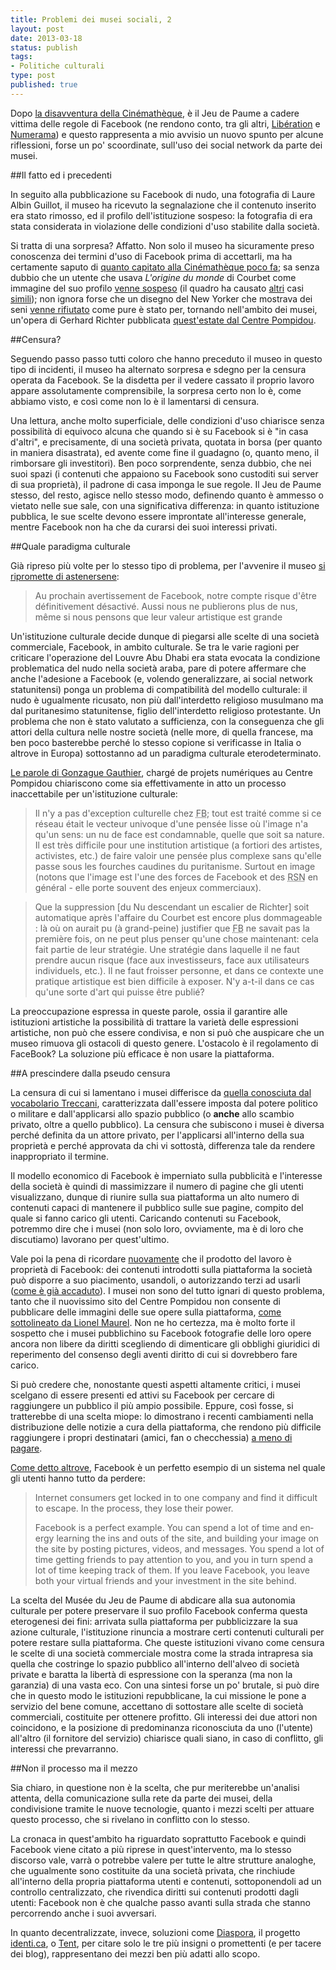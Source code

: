 ```yaml
--- 
title: Problemi dei musei sociali, 2
layout: post
date: 2013-03-18
status: publish
tags: 
- Politiche culturali
type: post
published: true
---
```

Dopo [la disavventura della <span lang="fr">Cinémathèque</span>][1], è il <span lang="fr">Jeu de Paume</span> a cadere vittima delle regole di <span lang="en">Facebook</span> (ne rendono conto, tra gli altri, <a href="http://next.liberation.fr/sexe/2013/03/06/pour-facebook-c-est-toujours-le-corps-des-femmes-qui-pose-probleme_886704" title="" lang="fr">Libération</a> e <a href=" http://www.numerama.com/magazine/25307-musee-du-jeu-de-paume-facebook-assume-la-censure.html" title="" lang="fr">Numerama</a>) e questo rappresenta a mio avvisio un nuovo spunto per alcune riflessioni, forse un po' scoordinate, sull'uso dei <span lang="en">social network</span> da parte dei musei.

##Il fatto ed i precedenti

In seguito alla pubblicazione su <span lang="en">Facebook</span> di nudo, una fotografia di <span lang="fr">Laure Albin Guillot</span>, il museo ha ricevuto la segnalazione che il contenuto inserito era stato rimosso, ed il profilo dell'istituzione sospeso: la fotografia di era stata considerata in violazione delle condizioni d'uso stabilite dalla società.

Si tratta di una sorpresa? Affatto. Non solo il museo ha sicuramente preso conoscenza dei termini d'uso di <span lang="en">Facebook</span> prima di accettarli, ma ha certamente saputo di [quanto capitato alla <span lang="fr">Cinémathèque</span> poco fa][1]; sa senza dubbio che un utente che usava <i lang="fr">L'origine du monde</i> di <span lang="fr">Courbet</span> come immagine del suo profilo [venne sospeso][2] (il quadro ha causato [altri][6] casi [simili][7]); non ignora forse che un disegno del <span lang="en">New Yorker</span> che mostrava dei seni [venne rifiutato][3] come pure è stato per, tornando nell'ambito dei musei, un'opera di <span lang="de">Gerhard Richter</span> pubblicata [quest'estate dal <span lang="fr">Centre Pompidou</span>][5].

##Censura?

Seguendo passo passo tutti coloro che hanno preceduto il museo in questo tipo di incidenti, il museo ha alternato sorpresa e sdegno per la censura operata da <span lang="en">Facebook</span>. Se la disdetta per il vedere cassato il proprio lavoro appare assolutamente comprensibile, la sorpresa certo non lo è, come abbiamo visto, e così come non lo è il lamentarsi di censura.

Una lettura, anche molto superficiale, delle condizioni d'uso chiarisce senza possibilità di equivoco alcuna che quando si è su <span lang="en">Facebook</span> si è "in casa d'altri", e precisamente, di una società privata, quotata in borsa (per quanto in maniera disastrata), ed avente come fine il guadagno (o, quanto meno, il rimborsare gli investitori). Ben poco sorprendente, senza dubbio, che nei suoi spazi (i contenuti che appaiono su <span lang="en">Facebook</span> sono custoditi sui server di sua proprietà), il padrone di casa imponga le sue regole. Il <span lang="fr">Jeu de Paume</span> stesso, del resto, agisce nello stesso modo, definendo quanto è ammesso o vietato nelle sue sale, con una significativa differenza: in quanto istituzione pubblica, le sue scelte devono essere improntate all'interesse generale, mentre <span lang="en">Facebook</span> non ha che da curarsi dei suoi interessi privati.

##Quale paradigma culturale

Già ripreso più volte per lo stesso tipo di problema, per l'avvenire il museo [si ripromette di astenersene][4]:

>Au prochain avertissement de Facebook, notre compte risque d'être définitivement désactivé. Aussi nous ne publierons plus de nus, même si nous pensons que leur valeur artistique est grande

Un'istituzione culturale decide dunque di piegarsi alle scelte di una società commerciale, <span lang="en">Facebook</span>, in ambito culturale. Se tra le varie ragioni per criticare l'operazione del <span lang="fr">Louvre</span> Abu Dhabi era stata evocata la condizione problematica del nudo nella società araba, pare di potere affermare che anche l'adesione a <span lang="en">Facebook</span> (e, volendo generalizzare, ai <span lang="en">social network</span> statunitensi) ponga un problema di compatibilità del modello culturale: il nudo è ugualmente ricusato, non più dall'interdetto religioso musulmano ma dal puritanesimo statunitense, figlio dell'interdetto religioso protestante. Un problema che non è stato valutato a sufficienza, con la conseguenza che gli attori della cultura nelle nostre società (nelle more, di quella francese, ma ben poco basterebbe perché lo stesso copione si verificasse in Italia o altrove in Europa) sottostanno ad un paradigma culturale eterodeterminato.

[Le parole di <span lang="fr">Gonzague Gauthier][8], chargé de projets numériques au Centre Pompidou</span> chiariscono come sia effettivamente in atto un processo inaccettabile per un'istituzione culturale:

>Il n'y a pas d'exception culturelle chez <abbr title="FaceBook" lang="en">FB</abbr>; tout est traité comme si ce réseau était le vecteur univoque d'une pensée lisse où l'image n'a qu'un sens: un nu de face est condamnable, quelle que soit sa nature. Il est très difficile pour une institution artistique (<span lang="la">a fortiori</span> des artistes, activistes, etc.) de faire valoir une pensée plus complexe sans qu'elle passe sous les fourches caudines du puritanisme. Surtout en image (notons que l'image est l'une des forces de <span lang="en">Facebook</span> et des <abbr title="Réseaux Sociaux …N?" lang="fr">RSN</abbr> en général - elle porte souvent des enjeux commerciaux).

>Que la suppression [du Nu descendant un escalier de Richter] soit automatique après l'affaire du Courbet est encore plus dommageable : là où on aurait pu (à grand-peine) justifier que <abbr title="FaceBook" lang="en">FB</abbr> ne savait pas la première fois, on ne peut plus penser qu'une chose maintenant: cela fait partie de leur stratégie. Une stratégie dans laquelle il ne faut prendre aucun risque (face aux investisseurs, face aux utilisateurs individuels, etc.). Il ne faut froisser personne, et dans ce contexte une pratique artistique est bien difficile à exposer. N'y a-t-il dans ce cas qu'une sorte d'art qui puisse être publié?

La preoccupazione espressa in queste parole, ossia il garantire alle istituzioni artistiche la possibilità di trattare la varietà delle espressioni artistiche, non può che essere condivisa, e non si può che auspicare che un museo rimuova gli ostacoli di questo genere. L'ostacolo è il regolamento di <span lang="en">FaceBook</span>? La soluzione più efficace è non usare la piattaforma.

##A prescindere dalla pseudo censura

La censura di cui si lamentano i musei differisce da [quella conosciuta dal vocabolario Treccani][9], caratterizzata dall'essere imposta dal potere politico o militare e dall'applicarsi allo spazio pubblico (o **anche** allo scambio privato, oltre a quello pubblico). La censura che subiscono i musei è diversa perché definita da un attore privato, per l'applicarsi all'interno della sua proprietà e perché approvata da chi vi sottostà, differenza tale da rendere inappropriato il termine.

Il modello economico di <span lang="en">Facebook</span> è imperniato sulla pubblicità e l'interesse della società è quindi di massimizzare il numero di pagine che gli utenti visualizzano, dunque di riunire sulla sua piattaforma un alto numero di contenuti capaci di mantenere il pubblico sulle sue pagine, compito del quale si fanno carico gli utenti. Caricando contenuti su <span lang="en">Facebook</span>, potremmo dire che i musei (non solo loro, ovviamente, ma è di loro che discutiamo) lavorano per quest'ultimo.

Vale poi la pena di ricordare [nuovamente][1] che il prodotto del lavoro è proprietà di <span lang="en">Facebook</span>: dei contenuti introdotti sulla piattaforma la società può disporre a suo piacimento, usandoli, o autorizzando terzi ad usarli ([come è già accaduto][14]). I musei non sono del tutto ignari di questo problema, tanto che il nuovissimo sito del <span lang="fr">Centre Pompidou</span> non consente di pubblicare delle immagini delle sue opere sulla piattaforma, [come sottolineato da <span lang="fr">Lionel Maurel</span>][15]. Non ne ho certezza, ma è molto forte il sospetto che i musei pubblichino su <span lang="en">Facebook</span> fotografie delle loro opere ancora non libere da diritti scegliendo di dimenticare gli obblighi giuridici di reperimento del consenso degli aventi diritto di cui si dovrebbero fare carico.

Si può credere che, nonostante questi aspetti altamente critici, i musei scelgano di essere presenti ed attivi su <span lang="en">Facebook</span> per cercare di raggiungere un pubblico il più ampio possibile. Eppure, così fosse, si tratterebbe di una scelta miope: lo dimostrano i recenti cambiamenti nella distribuzione delle notizie a cura della piattaforma, che rendono più difficile raggiungere i propri destinatari (amici, fan o checchessia) [a meno di pagare][11].

[Come detto altrove][13], <span lang="en">Facebook</span> è un perfetto esempio di un sistema nel quale gli utenti hanno tutto da perdere:

<blockquote lang="en"> Internet consumers get locked in to one company and find it difficult to escape. In the process, they lose their power.

Facebook is a perfect example. You can spend a lot of time and energy learning the ins and outs of the site, and building your image on the site by posting pictures, videos, and messages. You spend a lot of time getting friends to pay attention to you, and you in turn spend a lot of time keeping track of them. If you leave Facebook, you leave both your virtual friends and your investment in the site behind.</blockquote>

La scelta del <span lang="fr">Musée du Jeu de Paume</span> di abdicare alla sua autonomia culturale per potere preservare il suo profilo <span lang="en">Facebook</span> conferma questa eterogenesi dei fini: arrivata sulla piattaforma per pubblicizzare la sua azione culturale, l'istituzione rinuncia a mostrare certi contenuti culturali per potere restare sulla piattaforma. Che queste istituzioni vivano come censura le scelte di una società commerciale mostra come la strada intrapresa sia quella che costringe lo spazio pubblico all'interno dell'alveo di società private e baratta la libertà di espressione con la speranza (ma non la garanzia) di una vasta eco. Con una sintesi forse un po' brutale, si può dire che in questo modo le istituzioni repubblicane, la cui missione le pone a servizio del bene comune, accettano di sottostare alle scelte di società commerciali, costituite per ottenere profitto. Gli interessi dei due attori non coincidono, e la posizione di predominanza riconosciuta da uno (l'utente) all'altro (il fornitore del servizio) chiarisce quali siano, in caso di conflitto, gli interessi che prevarranno.

##Non il processo ma il mezzo

Sia chiaro, in questione non è la scelta, che pur meriterebbe un'analisi attenta, della comunicazione sulla rete da parte dei musei, della condivisione tramite le nuove tecnologie, quanto i mezzi scelti per attuare questo processo, che si rivelano in conflitto con lo stesso.

La cronaca in quest'ambito ha riguardato soprattutto <span lang="en">Facebook</span> e quindi <span lang="en">Facebook</span> viene citato a più riprese in quest'intervento, ma lo stesso discorso vale, varrà o potrebbe valere per tutte le altre strutture analoghe, che ugualmente sono costituite da una società privata, che rinchiude all'interno della propria piattaforma utenti e contenuti, sottoponendoli ad un controllo centralizzato, che rivendica diritti sui contenuti prodotti dagli utenti: <span lang="en">Facebook</span> non è che qualche passo avanti sulla strada che stanno percorrendo anche i suoi avversari.

In quanto decentralizzate, invece, soluzioni come [Diaspora][16], il progetto [identi.ca][17], o [Tent][18], per citare solo le tre più insigni o promettenti (e per tacere dei blog), rappresentano dei mezzi ben più adatti allo scopo. 

[1]: /2013/01/31/problemi-dei-musei-sociali-1.html "Ne discutevamo su Zeriuno"
[2]: http://www.numerama.com/magazine/18571-censure-par-facebook-pour-avoir-publie-l-origine-du-monde-de-courbet.html "Articolo in francese"
[3]: http://www.numerama.com/magazine/23683-le-new-yorker-banni-de-facebook-pour-des-seins-nus-dans-un-dessin.html "Articolo in francese"
[4]: http://www.numerama.com/magazine/25307-musee-du-jeu-de-paume-facebook-assume-la-censure.html ""
[5]: http://blouinartinfo.com/news/story/816583/facebook-censors-a-gerhard-richter-nude-posted-by-the-pompidou-center "Su artinfo, in inglese"
[6]: http://www.01net.com/editorial/578301/facebook-re-censure-lorigine-du-monde/ ""
[7]: http://www.01net.com/editorial/544800/facebook-assigne-en-justice-pour-avoir-censure-un-nu-de-courbet/ ""
[8]: http://www.arretsurimages.net/vite.php?id=14274 "In francese, su Arrêt sur images"
[9]: http://www.treccani.it/vocabolario/censura/ "Censura, sul vocabolario Treccani"
[10]: http://gigaom.com/2012/12/13/guardian-kills-its-facebook-social-reader-regains-control-over-its-content/ "Il Guardian abbandona Facebook"
[11]: http://dangerousminds.net/comments/facebook_i_want_my_friends_back ""
[12]: http://www.elezea.com/2011/12/facebook-ads-and-you/ "3 Dollari l'anno per ripagare Facebook"
[13]: http://www.theatlantic.com/technology/archive/2012/06/what-happened-to-silicon-values/258905/ ""
[14]: http://mashable.com/2013/01/27/facebook-ten-bucks/ ""
[15]: http://owni.fr/2012/10/10/pompidou-virtuel-ouvert-ou-sous-verre/ "In francese, sul defunto Owni"
[16]: http://diasporaproject.org ""
[17]: http://identi.ca
[18]: https://tent.io ""
